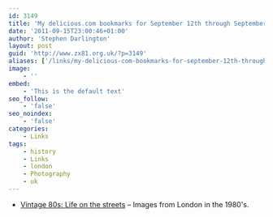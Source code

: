 ```yaml
---
id: 3149
title: 'My delicious.com bookmarks for September 12th through September 15th'
date: '2011-09-15T23:00:46+01:00'
author: 'Stephen Darlington'
layout: post
guid: 'http://www.zx81.org.uk/?p=3149'
aliases: ['/links/my-delicious-com-bookmarks-for-september-12th-through-september-15th.html']
image:
    - ''
embed:
    - 'This is the default text'
seo_follow:
    - 'false'
seo_noindex:
    - 'false'
categories:
    - Links
tags:
    - history
    - Links
    - london
    - Photography
    - uk
---
```


- [Vintage 80s: Life on the streets](http://www.bbc.co.uk/news/in-pictures-14851225) – Images from London in the 1980's.